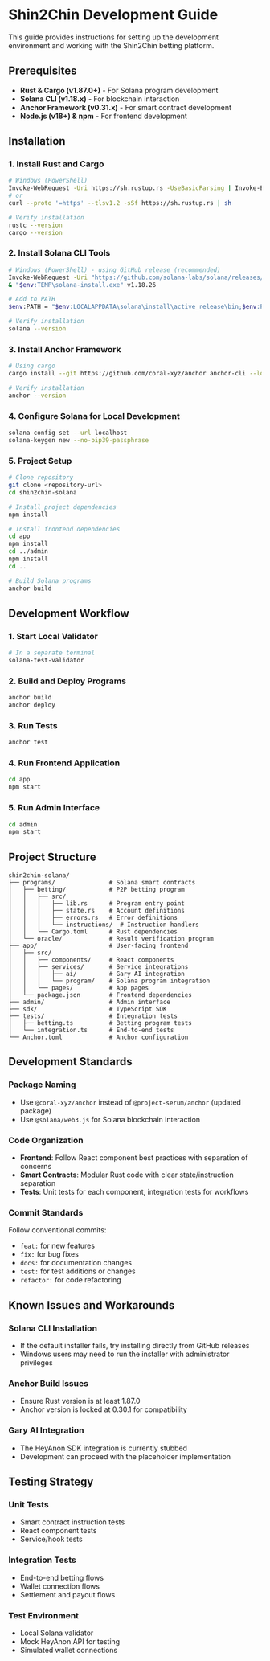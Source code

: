 # Shin2Chin Development Guide

This guide provides instructions for setting up the development environment and working with the Shin2Chin betting platform.

## Prerequisites

- **Rust & Cargo (v1.87.0+)** - For Solana program development
- **Solana CLI (v1.18.x)** - For blockchain interaction
- **Anchor Framework (v0.31.x)** - For smart contract development
- **Node.js (v18+) & npm** - For frontend development

## Installation

### 1. Install Rust and Cargo
```bash
# Windows (PowerShell)
Invoke-WebRequest -Uri https://sh.rustup.rs -UseBasicParsing | Invoke-Expression
# or
curl --proto '=https' --tlsv1.2 -sSf https://sh.rustup.rs | sh

# Verify installation
rustc --version
cargo --version
```

### 2. Install Solana CLI Tools
```bash
# Windows (PowerShell) - using GitHub release (recommended)
Invoke-WebRequest -Uri "https://github.com/solana-labs/solana/releases/download/v1.18.26/solana-install-init-x86_64-pc-windows-msvc.exe" -OutFile "$env:TEMP\solana-install.exe"
& "$env:TEMP\solana-install.exe" v1.18.26

# Add to PATH
$env:PATH = "$env:LOCALAPPDATA\solana\install\active_release\bin;$env:PATH"

# Verify installation
solana --version
```

### 3. Install Anchor Framework
```bash
# Using cargo
cargo install --git https://github.com/coral-xyz/anchor anchor-cli --locked --tag v0.30.1

# Verify installation
anchor --version
```

### 4. Configure Solana for Local Development
```bash
solana config set --url localhost
solana-keygen new --no-bip39-passphrase
```

### 5. Project Setup
```bash
# Clone repository
git clone <repository-url>
cd shin2chin-solana

# Install project dependencies
npm install

# Install frontend dependencies
cd app
npm install
cd ../admin
npm install
cd ..

# Build Solana programs
anchor build
```

## Development Workflow

### 1. Start Local Validator
```bash
# In a separate terminal
solana-test-validator
```

### 2. Build and Deploy Programs
```bash
anchor build
anchor deploy
```

### 3. Run Tests
```bash
anchor test
```

### 4. Run Frontend Application
```bash
cd app
npm start
```

### 5. Run Admin Interface
```bash
cd admin
npm start
```

## Project Structure

```
shin2chin-solana/
├── programs/               # Solana smart contracts
│   ├── betting/            # P2P betting program
│   │   ├── src/
│   │   │   ├── lib.rs      # Program entry point
│   │   │   ├── state.rs    # Account definitions
│   │   │   ├── errors.rs   # Error definitions
│   │   │   └── instructions/  # Instruction handlers
│   │   └── Cargo.toml      # Rust dependencies
│   └── oracle/             # Result verification program
├── app/                    # User-facing frontend
│   ├── src/
│   │   ├── components/     # React components
│   │   ├── services/       # Service integrations
│   │   │   ├── ai/         # Gary AI integration
│   │   │   └── program/    # Solana program integration
│   │   └── pages/          # App pages
│   └── package.json        # Frontend dependencies
├── admin/                  # Admin interface
├── sdk/                    # TypeScript SDK
├── tests/                  # Integration tests
│   ├── betting.ts          # Betting program tests
│   └── integration.ts      # End-to-end tests
└── Anchor.toml             # Anchor configuration
```

## Development Standards

### Package Naming
- Use `@coral-xyz/anchor` instead of `@project-serum/anchor` (updated package)
- Use `@solana/web3.js` for Solana blockchain interaction

### Code Organization
- **Frontend**: Follow React component best practices with separation of concerns
- **Smart Contracts**: Modular Rust code with clear state/instruction separation
- **Tests**: Unit tests for each component, integration tests for workflows

### Commit Standards
Follow conventional commits:
- `feat:` for new features
- `fix:` for bug fixes
- `docs:` for documentation changes
- `test:` for test additions or changes
- `refactor:` for code refactoring

## Known Issues and Workarounds

### Solana CLI Installation
- If the default installer fails, try installing directly from GitHub releases
- Windows users may need to run the installer with administrator privileges

### Anchor Build Issues
- Ensure Rust version is at least 1.87.0
- Anchor version is locked at 0.30.1 for compatibility

### Gary AI Integration
- The HeyAnon SDK integration is currently stubbed
- Development can proceed with the placeholder implementation

## Testing Strategy

### Unit Tests
- Smart contract instruction tests
- React component tests
- Service/hook tests

### Integration Tests
- End-to-end betting flows
- Wallet connection flows
- Settlement and payout flows

### Test Environment
- Local Solana validator
- Mock HeyAnon API for testing
- Simulated wallet connections